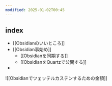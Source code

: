 ```yaml
---
modified: 2025-01-02T00:45
---
```



## index

- [[Obsidianのいいところ]]
- [[Obsidian事始め]]
	- [[Obsidianを同期する]]
	- [[ObsidianをQuartzで公開する]]
- 

  


![[Obsidianでツェッテルカステンするための金額]]


